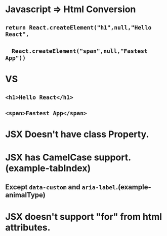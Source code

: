 # Javascript => Html Conversion


 ## `return React.createElement("h1",null,"Hello React",`

 ## &nbsp; &nbsp; `React.createElement("span",null,"Fastest App"))`
# VS

## ```<h1>Hello React</h1> ```
## ```<span>Fastest App</span> ```



# JSX Doesn't have class Property.

# JSX has CamelCase support.(example-tabIndex)
## Except ```data-custom``` and ```aria-label```.(example-animalType)

# JSX doesn't support "for" from html attributes.
